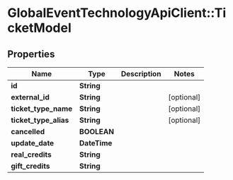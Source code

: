 # GlobalEventTechnologyApiClient::TicketModel

## Properties
Name | Type | Description | Notes
------------ | ------------- | ------------- | -------------
**id** | **String** |  | 
**external_id** | **String** |  | [optional] 
**ticket_type_name** | **String** |  | [optional] 
**ticket_type_alias** | **String** |  | [optional] 
**cancelled** | **BOOLEAN** |  | 
**update_date** | **DateTime** |  | 
**real_credits** | **String** |  | 
**gift_credits** | **String** |  | 


